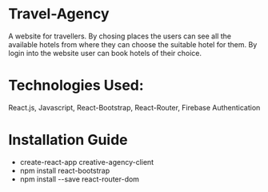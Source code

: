 # Travel-Agency
A website for travellers. By chosing places the users can see all the available hotels from where they can choose the suitable hotel for them. By login into the website user can book hotels of their choice.
# Technologies Used:
React.js, Javascript, React-Bootstrap, React-Router, Firebase Authentication
# Installation Guide
- create-react-app creative-agency-client
- npm install react-bootstrap
- npm install --save react-router-dom
